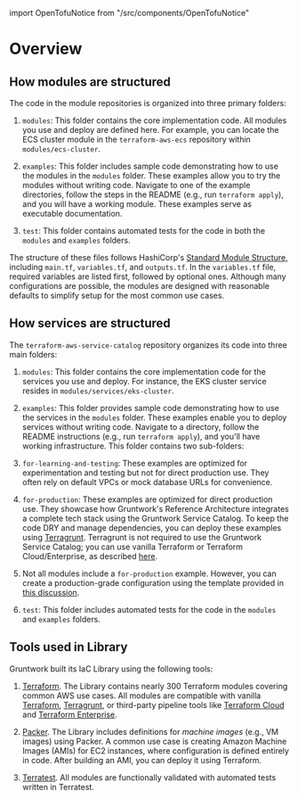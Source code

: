 import OpenTofuNotice from "/src/components/OpenTofuNotice"

# Overview

## How modules are structured

The code in the module repositories is organized into three primary folders:

1. `modules`: This folder contains the core implementation code. All modules you use and deploy are defined here. For example, you can locate the ECS cluster module in the `terraform-aws-ecs` repository within `modules/ecs-cluster`.

1. `examples`: This folder includes sample code demonstrating how to use the modules in the `modules` folder. These examples allow you to try the modules without writing code. Navigate to one of the example directories, follow the steps in the README (e.g., run `terraform apply`), and you will have a working module. These examples serve as executable documentation.

1. `test`: This folder contains automated tests for the code in both the `modules` and `examples` folders.

The structure of these files follows HashiCorp's [Standard Module Structure](https://developer.hashicorp.com/terraform/language/modules/develop/structure), including `main.tf`, `variables.tf`, and `outputs.tf`. In the `variables.tf` file, required variables are listed first, followed by optional ones. Although many configurations are possible, the modules are designed with reasonable defaults to simplify setup for the most common use cases.

## How services are structured

The `terraform-aws-service-catalog` repository organizes its code into three main folders:

1. `modules`: This folder contains the core implementation code for the services you use and deploy. For instance, the EKS cluster service resides in `modules/services/eks-cluster`.

1. `examples`: This folder provides sample code demonstrating how to use the services in the `modules` folder. These examples enable you to deploy services without writing code. Navigate to a directory, follow the README instructions (e.g., run `terraform apply`), and you'll have working infrastructure. This folder contains two sub-folders:

1. `for-learning-and-testing`: These examples are optimized for experimentation and testing but not for direct production use. They often rely on default VPCs or mock database URLs for convenience.

1. `for-production`: These examples are optimized for direct production use. They showcase how Gruntwork's Reference Architecture integrates a complete tech stack using the Gruntwork Service Catalog. To keep the code DRY and manage dependencies, you can deploy these examples using [Terragrunt](https://terragrunt.gruntwork.io/). Terragrunt is not required to use the Gruntwork Service Catalog; you can use vanilla Terraform or Terraform Cloud/Enterprise, as described [here](https://docs.gruntwork.io/reference/services/intro/deploy-new-infrastructure#how-to-deploy-terraform-code-from-the-service-catalog).

1. Not all modules include a `for-production` example. However, you can create a production-grade configuration using the template provided in [this discussion](https://github.com/gruntwork-io/knowledge-base/discussions/360#discussioncomment-25705480).

1. `test`: This folder includes automated tests for the code in the `modules` and `examples` folders.

## Tools used in Library

<OpenTofuNotice />

Gruntwork built its IaC Library using the following tools:

1. [Terraform](https://www.terraform.io/). The Library contains nearly 300 Terraform modules covering common AWS use cases. All modules are compatible with vanilla [Terraform](https://www.terraform.io/), [Terragrunt](https://terragrunt.gruntwork.io/), or third-party pipeline tools like [Terraform Cloud](https://www.hashicorp.com/blog/announcing-terraform-cloud/) and [Terraform Enterprise](https://www.terraform.io/docs/enterprise/index.html).

1. [Packer](https://www.packer.io/). The Library includes definitions for _machine images_ (e.g., VM images) using Packer. A common use case is creating Amazon Machine Images (AMIs) for EC2 instances, where configuration is defined entirely in code. After building an AMI, you can deploy it using Terraform.

1. [Terratest](https://terratest.gruntwork.io/). All modules are functionally validated with automated tests written in Terratest.
